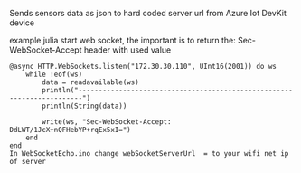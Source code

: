 Sends sensors data as json to hard coded server url from Azure Iot DevKit device


example julia start web socket, the important is to return the: Sec-WebSocket-Accept header with used value  

```using HTTP,JSON
@async HTTP.WebSockets.listen("172.30.30.110", UInt16(2001)) do ws
    while !eof(ws)
        data = readavailable(ws)
        println("-----------------------------------------------------------------------")
        println(String(data))

        write(ws, "Sec-WebSocket-Accept: DdLWT/1JcX+nQFHebYP+rqEx5xI=")
    end
end
In WebSocketEcho.ino change webSocketServerUrl  = to your wifi net ip of server
